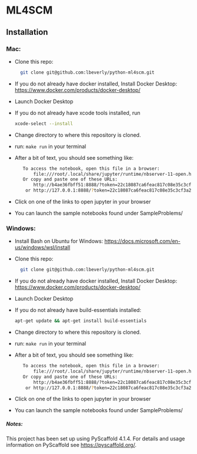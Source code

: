 # ML4SCM

## Installation

### Mac:

- Clone this repo:
  ```bash
	git clone git@github.com:lbeverly/python-ml4scm.git
  ```

- If you do not already have docker installed, Install Docker Desktop:
  https://www.docker.com/products/docker-desktop/
- Launch Docker Desktop
- If you do not already have xcode tools installed, run 
  ```bash
  xcode-select --install
  ```

- Change directory to where this repository is cloned.
- run: `make run` in your terminal
- After a bit of text, you should see something like:

  ```bash
	 To access the notebook, open this file in a browser:
	     file:///root/.local/share/jupyter/runtime/nbserver-11-open.html
	 Or copy and paste one of these URLs:
	     http://b4ae36fbff51:8888/?token=22c18087ca6feac817c08e35c3cf3a2605e24a036b73f4bf
	  or http://127.0.0.1:8888/?token=22c18087ca6feac817c08e35c3cf3a2605e24a036b73f4bf
  ```

- Click on one of the links to open jupyter in your browser
- You can launch the sample notebooks found under SampleProblems/ 

### Windows:

- Install Bash on Ubuntu for Windows:
	https://docs.microsoft.com/en-us/windows/wsl/install
- Clone this repo:
  ```bash
	git clone git@github.com:lbeverly/python-ml4scm.git
  ```

- If you do not already have docker installed, Install Docker Desktop:
  https://www.docker.com/products/docker-desktop/
- Launch Docker Desktop
- If you do not already have build-essentials installed:
  ```bash
  apt-get update && apt-get install build-essentials
  ```

- Change directory to where this repository is cloned.
- run: `make run` in your terminal
- After a bit of text, you should see something like:

  ```bash
	 To access the notebook, open this file in a browser:
	     file:///root/.local/share/jupyter/runtime/nbserver-11-open.html
	 Or copy and paste one of these URLs:
	     http://b4ae36fbff51:8888/?token=22c18087ca6feac817c08e35c3cf3a2605e24a036b73f4bf
	  or http://127.0.0.1:8888/?token=22c18087ca6feac817c08e35c3cf3a2605e24a036b73f4bf
  ```

- Click on one of the links to open jupyter in your browser
- You can launch the sample notebooks found under SampleProblems/ 

##### Notes:
This project has been set up using PyScaffold 4.1.4. For details and usage
information on PyScaffold see https://pyscaffold.org/.
